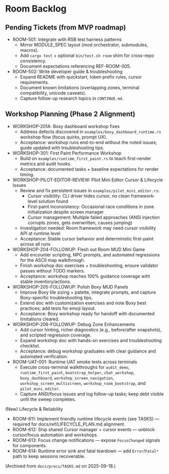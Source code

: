 # Room Backlog

## Pending Tickets (from MVP roadmap)
- ROOM-501: Integrate with RSB test harness patterns
  - Mirror MODULE_SPEC layout (mod orchestrator, submodules, macros).
  - Add `cargo test` + optional `bin/test.sh room` shim for cross-repo consistency.
  - Document expectations referencing REF-ROOM-005.
- ROOM-502: Write developer guide & troubleshooting
  - Expand README with quickstart, token prefix rules, cursor requirements.
  - Document known limitations (overlapping zones, terminal compatibility, unicode caveats).
  - Capture follow-up research topics in `CONTINUE.md`.

## Workshop Planning (Phase 2 Alignment)
- WORKSHOP-201A: Boxy dashboard workshop fixes
  - Address defects discovered in `examples/boxy_dashboard_runtime.rs` workshop flow (focus quirks, prompt UX).
  - Acceptance: workshop runs end-to-end without the noted issues; guide updated with troubleshooting tips.
- WORKSHOP-301: First Paint Performance Workshop
  - Build on `examples/runtime_first_paint.rs` to teach first-render metrics and audit hooks.
  - Acceptance: documented tasks + baseline expectations for render timing.
- WORKSHOP-PILOT-EDITOR-REVIEW: Pilot Mini Editor Cursor & Lifecycle Issues
  - Review and fix persistent issues in `examples/pilot_mini_editor.rs`:
    - Cursor visibility: CLI driver hides cursor, no clean framework-level solution found
    - First-paint inconsistency: Occasional race conditions in zone initialization despite screen manager
    - Cursor management: Multiple failed approaches (ANSI injection corrupts zones, gets overwritten, causes jumping)
  - Investigation needed: Room framework may need cursor visibility API at runtime level
  - Acceptance: Stable cursor behavior and deterministic first-paint across all runs
- WORKSHOP-204-FOLLOWUP: Flesh out Room MUD Mini Game
  - Add encounter scripting, NPC prompts, and automated regressions for the ASCII map walkthrough.
  - Finish workshop doc exercises + troubleshooting, ensure validator passes without TODO markers.
  - Acceptance: workshop reaches 100% guidance coverage with stable inventory/actions.
- WORKSHOP-205-FOLLOWUP: Polish Boxy MUD Panels
  - Improve Boxy tile sizing + palette, integrate prompts, and capture Boxy-specific troubleshooting tips.
  - Extend doc with customization exercises and note Boxy best practices; add tests for emoji layout.
  - Acceptance: Boxy workshop ready for handoff with documented limitations cleared.
- WORKSHOP-206-FOLLOWUP: Debug Zone Enhancements
  - Add cursor hinting, richer diagnostics (e.g., before/after snapshots), and scripted regression coverage.
  - Expand workshop doc with hands-on exercises and troubleshooting checklist.
  - Acceptance: debug workshop graduates with clear guidance and automated verification.
- ROOM-UAT-001: Runtime UAT smoke tests across terminals
  - Execute cross-terminal walkthroughs for `audit_demo`, `runtime_first_paint`, `bootstrap_helper`, `chat_workshop`,
    `boxy_dashboard`, `workshop_screen_navigation`, `workshop_screen_multiscreen`, `workshop_room_bootstrap`, and `pilot_mini_editor`.
  - Capture ANSI/focus issues and log follow-up tasks; keep debt visible until the sweep completes.

(New) Lifecycle & Reliability
- ROOM-611: Implement friendly runtime lifecycle events (see TASKS) — required for docs/ref/LIFECYCLE_PLAN.md alignment.
- ROOM-612: Ship shared Cursor manager + cursor events — unblock cursor/focus automation and workshops.
- ROOM-613: Focus change notifications — expose `FocusChanged` signals for components.
- ROOM-614: Runtime error sink and fatal teardown — add `Error`/`Fatal*` path to keep sessions recoverable.

(Archived from `docs/procs/TASKS.md` on 2025-09-18.)
